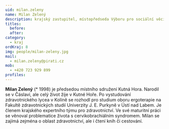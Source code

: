 ```yaml
---
uid: milan.zeleny
name: Milan Zelený
description: krajský zastupitel, místopředseda Výboru pro sociální věci
titles:
  before: 
  after:
category:
  - kraj
ordKraj: 8
img: people/milan-zeleny.jpg
mail:
  - milan.zeleny@pirati.cz
mob:
  - +420 723 929 899
profiles:
---
```


**Milan Zelený** (* 1998) je předsedou místního sdružení Kutná Hora. Narodil se v Čáslavi, ale celý život žije v Kutné Hoře. Po vystudování zdravotnického lycea v Kolíně se rozhodl pro studium oboru ergoterapie na Fakultě zdravotnických studií Univerzity J. E. Purkyně v Ústí nad Labem. Je členem krajského expertního týmu pro zdravotnictví. Ve své maturitní práci se věnoval problematice života s cervikobrachiálním syndromem. Milan se zajímá zejména o oblast zdravotnictví, ale i čtení knih či cestování.
